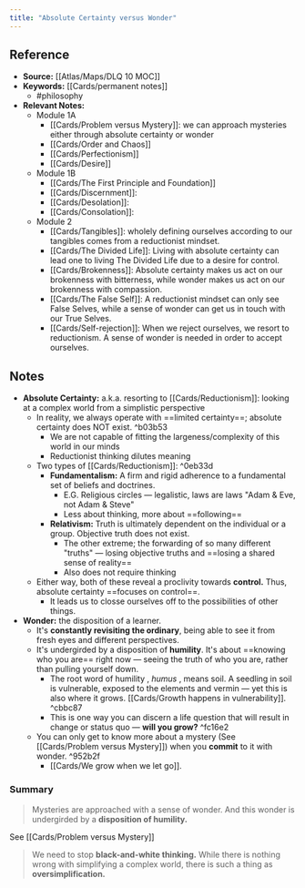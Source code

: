 ```yaml
---
title: "Absolute Certainty versus Wonder"
---
```

## Reference
- **Source:** [[Atlas/Maps/DLQ 10 MOC]]
- **Keywords:** [[Cards/permanent notes]]
	- #philosophy 
- **Relevant Notes:** 
	- Module 1A
		- [[Cards/Problem versus Mystery]]: we can approach mysteries either through absolute certainty or wonder 
		- [[Cards/Order and Chaos]]
		- [[Cards/Perfectionism]]
		- [[Cards/Desire]]
	- Module 1B
		- [[Cards/The First Principle and Foundation]]
		- [[Cards/Discernment]]: 
		- [[Cards/Desolation]]: 
		- [[Cards/Consolation]]:
	- Module 2
		- [[Cards/Tangibles]]: wholely defining ourselves according to our tangibles comes from a reductionist mindset. 
		- [[Cards/The Divided Life]]: Living with absolute certainty can lead one to living The Divided Life due to a desire for control.
		- [[Cards/Brokenness]]: Absolute certainty makes us act on our brokenness with bitterness, while wonder makes us act on our brokenness with compassion.
		- [[Cards/The False Self]]: A reductionist mindset can only see False Selves, while a sense of wonder can get us in touch with our True Selves.
		- [[Cards/Self-rejection]]: When we reject ourselves, we resort to reductionism. A sense of wonder is needed in order to accept ourselves.

## Notes

- **Absolute Certainty:** a.k.a. resorting to [[Cards/Reductionism]]: looking at a complex world from a simplistic perspective 
	- In reality, we always operate with ==limited certainty==; absolute certainty does NOT exist. ^b03b53
		- We are not capable of fitting the largeness/complexity of this world in our minds
		- Reductionist thinking dilutes meaning
	- Two types of [[Cards/Reductionism]]: ^0eb33d
		- **Fundamentalism:** A firm and rigid adherence to a fundamental set of beliefs and doctrines.
			- E.G. Religious circles — legalistic, laws are laws "Adam & Eve, not Adam & Steve"
			- Less about thinking, more about ==following==
		- **Relativism:** Truth is ultimately dependent on the individual or a group. Objective truth does not exist.
			- The other extreme; the forwarding of so many different "truths" — losing objective truths and ==losing a shared sense of reality==
			- Also does not require thinking
	- Either way, both of these reveal a proclivity towards **control.** Thus, absolute certainty ==focuses on control==.
		- It leads us to closse ourselves off to the possibilities of other things.
- **Wonder:** the disposition of a learner.
	- It's **constantly revisiting the ordinary**, being able to see it from fresh eyes and different perspectives.
	- It's undergirded by a disposition of **humility**. It's about ==knowing who you are== right now — seeing the truth of who you are, rather than pulling yourself down. 
		- The root word of humility , *humus* , means soil. A seedling in soil is vulnerable, exposed to the elements and vermin — yet this is also where it grows. [[Cards/Growth happens in vulnerability]]. ^cbbc87
		- This is one way you can discern a life question that will result in change or status quo — **will you grow?** ^fc16e2
	- You can only get to know more about a mystery (See [[Cards/Problem versus Mystery]]) when you **commit** to it with wonder. ^952b2f
		- [[Cards/We grow when we let go]].

### Summary
> Mysteries are approached with a sense of wonder. And this wonder is undergirded by a **disposition of humility.**

See [[Cards/Problem versus Mystery]]

> We need to stop **black-and-white thinking.** While there is nothing wrong with simplifying a complex world, there is such a thing as **oversimplification.**